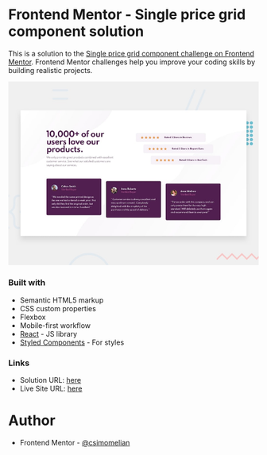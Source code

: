 # Frontend Mentor - Single price grid component solution

This is a solution to the [Single price grid component challenge on Frontend Mentor](https://www.frontendmentor.io/challenges/single-price-grid-component-5ce41129d0ff452fec5abbbc). Frontend Mentor challenges help you improve your coding skills by building realistic projects. 

![Design preview for the Single price grid component coding challenge](./public/design/desktop-preview.jpg)


### Built with

- Semantic HTML5 markup
- CSS custom properties
- Flexbox
- Mobile-first workflow
- [React](https://reactjs.org/) - JS library
- [Styled Components](https://styled-components.com/) - For styles

### Links

- Solution URL: [here](ttps://www.frontendmentor.io/challenges/social-proof-section-6e0qTv_bA)
- Live Site URL: [here](https://csimomelian.github.io/social-proof-section/)


# Author

- Frontend Mentor - [@csimomelian](https://www.frontendmentor.io/profile/csimomelian)
